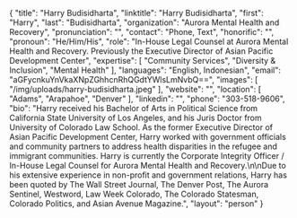 {
  "title": "Harry Budisidharta",
  "linktitle": "Harry Budisidharta",
  "first": "Harry",
  "last": "Budisidharta",
  "organization": "Aurora Mental Health and Recovery",
  "pronunciation": "",
  "contact": "Phone, Text",
  "honorific": "",
  "pronoun": "He/Him/His",
  "role": "In-House Legal Counsel at Aurora Mental Health and Recovery. Previously the Executive Director of Asian Pacific Development Center",
  "expertise": [
    "Community Services",
    "Diversity & Inclusion",
    "Mental Health"
  ],
  "languages": "English, Indonesian",
  "email": "aGFycnkuYnVkaXNpZGhhcnRhQGdtYWlsLmNvbQ==",
  "images": [
    "/img/uploads/harry-budisidharta.jpeg"
  ],
  "website": "",
  "location": [
    "Adams",
    "Arapahoe",
    "Denver"
  ],
  "linkedin": "",
  "phone": "303-518-9606",
  "bio": "Harry received his Bachelor of Arts in Political Science from California State University of Los Angeles, and his Juris Doctor from University of Colorado Law School. As the former Executive Director of Asian Pacific Development Center, Harry worked with government officials and community partners to address health disparities in the refugee and immigrant communities. Harry is currently the Corporate Integrity Officer / In-House Legal Counsel for Aurora Mental Health and Recovery.\n\nDue to his extensive experience in non-profit and government relations, Harry has been quoted by The Wall Street Journal, The Denver Post, The Aurora Sentinel, Westword, Law Week Colorado, The Colorado Statesman, Colorado Politics, and Asian Avenue Magazine.",
  "layout": "person"
}